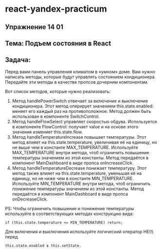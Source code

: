 # react-yandex-practicum
## Упражнение 14 01
## Тема: Подъем состояния в React
## Задача:
<p>Перед вами панель управления климатом в «умном» доме. 
Вам нужно написать методы, которые будут управлять состоянием кондиционера. 
Передайте эти методы в качестве пропсов дочерним компонентам.</p> 
<p>Вот список методов, которые нужно реализовать:</p>

1. Метод handlePowerSwitch отвечает за включение и выключение кондиционера. Этот метод оперирует значением this.state.enabled: меняет его каждый раз на противоположное. Метод должен быть использован в компоненте SwitchControl.
2. Метод handleFlowSelect управляет скоростью обдува. Используется в компоненте FlowControl: получает value и на основе этого значения изменяет this.state.flow.
3. Метод handleTemperatureIncrease повышает температуры. Этот метод влияет на this.state.temperature, увеличивая её на единицу, но не выше чем в константе MAX_TEMPERATURE. Используйте MAX_TEMPERATURE внутри метода, чтоб ограничить повышение температуры значением из этой константы. Метод передаётся в компонент MainDashboard в виде пропса onIncreaseClick.
4. Метод handleTemperatureDecrease понижает температуру. Этот метод также влияет на this.state.temperature, уменьшая её на единицу, но не ниже чем в константе MIN_TEMPERATURE. Используйте MIN_TEMPERATURE внутри метода, чтоб ограничить понижение температуры значением из этой константы. Метод передаётся в компонент MainDashboard в виде пропса onDecreaseClick.

PS: Чтобы ограничить повышение и понижение температуры используйте в соответствующих методах конструкцию вида: 
```JSX
if (this.state.temperature <= MIN_TEMPERATURE) return; 
```
Для включения и выключения используйте логический оператор НЕ(!) перед 
```JSX 
this.state.enabled в this.setState.
```
